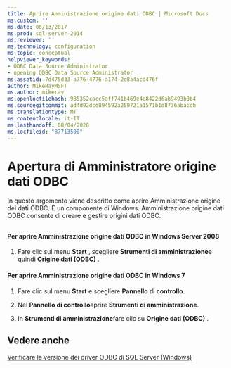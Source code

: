 ```yaml
---
title: Aprire Amministrazione origine dati ODBC | Microsoft Docs
ms.custom: ''
ms.date: 06/13/2017
ms.prod: sql-server-2014
ms.reviewer: ''
ms.technology: configuration
ms.topic: conceptual
helpviewer_keywords:
- ODBC Data Source Administrator
- opening ODBC Data Source Administrator
ms.assetid: 7d475d33-a776-4776-a174-2c8a4acd476f
author: MikeRayMSFT
ms.author: mikeray
ms.openlocfilehash: 985352cacc5aff741b469e4e8422d6ab9493b0b4
ms.sourcegitcommit: ad4d92dce894592a259721a1571b1d8736abacdb
ms.translationtype: MT
ms.contentlocale: it-IT
ms.lasthandoff: 08/04/2020
ms.locfileid: "87713500"
---
```

# <a name="open-the-odbc-data-source-administrator"></a>Apertura di Amministratore origine dati ODBC
  In questo argomento viene descritto come aprire Amministrazione origine dei dati ODBC. È un componente di Windows. Amministrazione origine dati ODBC consente di creare e gestire origini dati ODBC.  
  
##  <a name="SSMSProcedure"></a>  
  
#### <a name="to-open-the-odbc-data-source-administrator-in-windows-server-2008"></a>Per aprire Amministrazione origine dati ODBC in Windows Server 2008  
  
1.  Fare clic sul menu **Start** , scegliere **Strumenti di amministrazione**e quindi **Origine dati (ODBC)** .  
  
#### <a name="to-open-the-odbc-data-source-administrator-in-windows-7"></a>Per aprire Amministrazione origine dati ODBC in Windows 7  
  
1.  Fare clic sul menu **Start** e scegliere **Pannello di controllo**.  
  
2.  Nel **Pannello di controllo**aprire **Strumenti di amministrazione**.  
  
3.  In **Strumenti di amministrazione**fare clic su **Origine dati (ODBC)** .  
  
## <a name="see-also"></a>Vedere anche  
 [Verificare la versione dei driver ODBC di SQL Server &#40;Windows&#41;](check-the-odbc-sql-server-driver-version-windows.md)  
  
  
